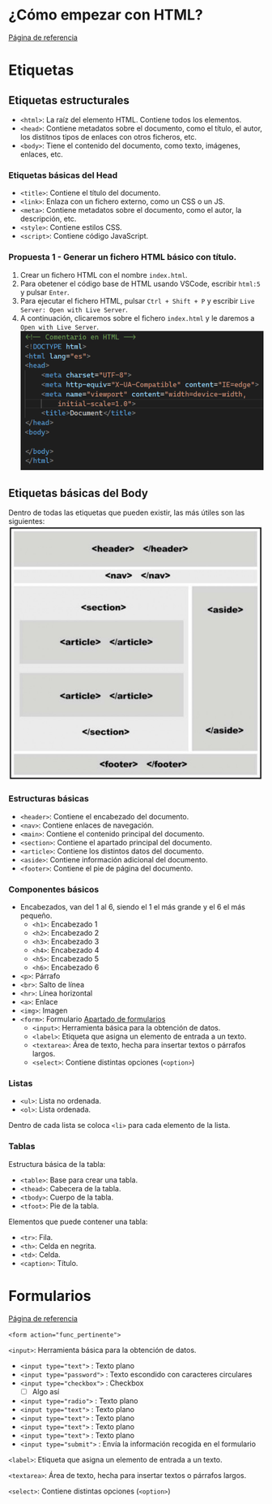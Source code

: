 # ¿Cómo empezar con HTML?

[Página de referencia](https://en.wikipedia.org/wiki/HTML_element)

# Etiquetas

## Etiquetas estructurales

* `<html>`: La raíz del elemento HTML. Contiene todos los elementos.
* `<head>`: Contiene metadatos sobre el documento, como el título, el autor, los distitnos tipos de enlaces con otros ficheros, etc.
* `<body>`: Tiene el contenido del documento, como texto, imágenes, enlaces, etc.

### Etiquetas básicas del Head

* `<title>`: Contiene el título del documento.
* `<link>`: Enlaza con un fichero externo, como un CSS o un JS.
* `<meta>`: Contiene metadatos sobre el documento, como el autor, la descripción, etc.
* `<style>`: Contiene estilos CSS.
* `<script>`: Contiene código JavaScript.

### Propuesta 1 - Generar un fichero HTML básico con título.

1. Crear un fichero HTML con el nombre `index.html`.
2. Para obetener el código base de HTML usando VSCode, escribir `html:5` y pulsar `Enter`.
3. Para ejecutar el fichero HTML, pulsar `Ctrl + Shift + P` y escribir `Live Server: Open with Live Server`.
4. A continuación, clicaremos sobre el fichero `index.html` y le daremos a `Open with Live Server`.
   ![Ejemplo de código HTML](./assets/html_base.png)

## Etiquetas básicas del Body

Dentro de todas las etiquetas que pueden existir, las más útiles son las siguientes:
![E](./assets/estructura_html.jpg)

### Estructuras básicas

* `<header>`: Contiene el encabezado del documento.
* `<nav>`: Contiene enlaces de navegación.
* `<main>`: Contiene el contenido principal del documento.
* `<section>`: Contiene el apartado principal del documento.
* `<article>`: Contiene los distintos datos del documento.
* `<aside>`: Contiene información adicional del documento.
* `<footer>`: Contiene el pie de página del documento.

### Componentes básicos

* Encabezados, van del 1 al 6, siendo el 1 el más grande y el 6 el más pequeño.
  * `<h1>`: Encabezado 1
  * `<h2>`: Encabezado 2
  * `<h3>`: Encabezado 3
  * `<h4>`: Encabezado 4
  * `<h5>`: Encabezado 5
  * `<h6>`: Encabezado 6
* `<p>`: Párrafo
* `<br>`: Salto de línea
* `<hr>`: Línea horizontal
* `<a>`: Enlace
* `<img>`: Imagen
* `<form>`: Formulario [Apartado de formularios](#formularios)
  * `<input>`: Herramienta básica para la obtención de datos.
  * `<label>`: Etiqueta que asigna un elemento de entrada a un texto.
  * `<textarea>`: Área de texto, hecha para insertar textos o párrafos largos.
  * `<select>`: Contiene distintas opciones (`<option>`)

### Listas

* `<ul>`: Lista no ordenada.
* `<ol>`: Lista ordenada.

Dentro de cada lista se coloca `<li>` para cada elemento de la lista.

### Tablas

Estructura básica de la tabla:

* `<table>`: Base para crear una tabla.
* `<thead>`: Cabecera de la tabla.
* `<tbody>`: Cuerpo de la tabla.
* `<tfoot>`: Pie de la tabla.

Elementos que puede contener una tabla:

* `<tr>`: Fila.
* `<th>`: Celda en negrita.
* `<td>`: Celda.
* `<caption>`: Título.

# Formularios

[Página de referencia](https://www.uv.es/~sto/libros/cyberdisk/alice/html/s1_6.htm)

`<form action="func_pertinente">`

`<input>`: Herramienta básica para la obtención de datos.

* `<input type="text">` : Texto plano
* `<input type="password">` : Texto escondido con caracteres circulares
* `<input type="checkbox">` : Checkbox
  * [ ] Algo así
* `<input type="radio">` : Texto plano
* `<input type="text">` : Texto plano
* `<input type="text">` : Texto plano
* `<input type="text">` : Texto plano
* `<input type="text">` : Texto plano
* `<input type="submit">` : Envía la información recogida en el formulario

`<label>`: Etiqueta que asigna un elemento de entrada a un texto.

`<textarea>`: Área de texto, hecha para insertar textos o párrafos largos.

`<select>`: Contiene distintas opciones (`<option>`)
